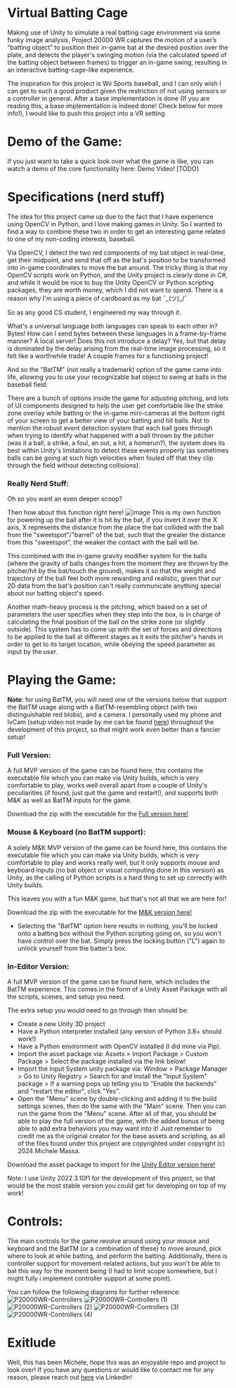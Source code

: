 # Virtual Batting Cage

Making use of Unity to simulate a real batting cage environment via some funky image analysis, Project 20000 WR captures the motion of a user’s “batting object” to position their in-game bat at the desired position over the plate, and detects the player's swinging motion (via the calculated speed of the batting object between frames) to trigger an in-game swing, resulting in an interactive batting-cage-like experience.

The inspiration for this project is Wii Sports baseball, and I can only wish I can get to such a good product given the restriction of not using sensors or a controller in general. After a base implementation is done (If you are reading this, a base implementation is indeed done! Check below for more info!), I would like to push this project into a VR setting.

# Demo of the Game:

If you just want to take a quick look over what the game is like, you can watch a demo of the core functionality here:
Demo Video! [TODO]

# Specifications (nerd stuff)

The idea for this project came up due to the fact that I have experience using OpenCV in Python, and I love making games in Unity.
So I wanted to find a way to combine these two in order to get an interesting game related to one of my non-coding interests, baseball.

Via OpenCV, I detect the two red components of my bat object in real-time, get their midpoint, and send that off as the bat's position to be transformed into in-game coordinates to move the bat around.
The tricky thing is that my OpenCV scripts work on Python, and the Unity project is clearly done in C#, and while it would be nice to buy the Unity OpenCV or Python scripting packages, they are worth money, which I did not want to spend. There is a reason why I'm using a piece of cardboard as my bat ¯\_(ツ)_/¯

So as any good CS student, I engineered my way through it.

What's a universal language both languages can speak to each other in? Bytes!
How can I send bytes between these languages in a frame-by-frame manner? A local server!
Does this not introduce a delay? Yes, but that delay is dominated by the delay arising from the real-time image processing, so it felt like a worthwhile trade! A couple frames for a functioning project!

And so the "BatTM" (not really a trademark) option of the game came into life, allowing you to use your recognizable bat object to swing at balls in the baseball field.

There are a bunch of options inside the game for adjusting pitching, and lots of UI components designed to help the user get comfortable like the strike zone overlay while batting or the in-game mini-cameras at the bottom right of your screen to get a better view of your batting and hit balls. Not to mention the robust event detection system that each ball goes through when trying to identify what happened with a ball thrown by the pitcher (was it a ball, a strike, a foul, an out, a hit, a homerun?), the system does its best within Unity's limitations to detect these events properly (as sometimes balls can be going at such high velocities when fouled off that they clip through the field without detecting collisions).

### Really Nerd Stuff:

Oh so you want an even deeper scoop? 

Then how about this function right here! 
![image](https://github.com/user-attachments/assets/af20da49-4487-40a6-9839-f89e3f56d6f3)
This is my own function for powering up the ball after it is hit by the bat, if you invert it over the X axis, X represents the distance from the place the bat collided with the ball from the "sweetspot"/"barrel" of the bat, such that the greater the distance from this "sweetspot", the weaker the contact with the ball will be.

This combined with the in-game gravity modifier system for the balls (where the gravity of balls changes from the moment they are thrown by the pitcher/hit by the bat/touch the ground), makes it so that the weight and trajectory of the ball feel both more rewarding and realistic, given that our 2D data from the bat's position can't really communicate anything special about our batting object's speed.

Another math-heavy process is the pitching, which based on a set of parameters the user specifies when they step into the box, is in charge of calculating the final position of the ball on the strike zone (or slightly outside). This system has to come up with the set of forces and directions to be applied to the ball at different stages as it exits the pitcher's hands in order to get to its target location, while obeying the speed parameter as input by the user.

# Playing the Game:

**Note**: for using BatTM, you will need one of the versions below that support the BatTM usage along with a BatTM-resembling object (with two distinguishable red blobs), and a camera. I personally used my phone and IvCam (setup video not made by me can be found [here](https://youtu.be/3-_pIos5n8s?si=Rn0dvIi_Lp_yCKb7)) throughout the development of this project, so that might work even better than a fancier setup!

### Full Version: 
A full MVP version of the game can be found here, this contains the executable file which you can make via Unity builds, which is very comfortable to play, works well overall apart from a couple of Unity's peculiarities (if found, just quit the game and restart!), and supports both M&K as well as BatTM inputs for the game.

Download the zip with the executable for the [Full version here!](https://drive.google.com/file/d/184KPslJSrhbWwMs26vzR9KBaft7xnK5c/view?usp=sharing)

### Mouse & Keyboard (no BatTM support):
A solely M&K MVP version of the game can be found here, this contains the executable file which you can make via Unity builds, which is very comfortable to play and works really well, but it only supports mouse and keyboard inputs (no bat object or visual computing done in this version) as Unity, as the calling of Python scripts is a hard thing to set up correctly with Unity builds.

This leaves you with a fun M&K game, but that's not all that we are here for!

Download the zip with the executable for the [M&K version here!](https://drive.google.com/file/d/18tkzC7uIQbzmg5BNAsbxrCLv1-sWnnmf/view?usp=sharing)
- Selecting the "BatTM" option here results in nothing, you'll be locked onto a batting box without the Python scripting going on, so you won't have control over the bat. Simply press the locking button ("L") again to unlock yourself from the batter's box.

### In-Editor Version:
A full MVP version of the game can be found here, which includes the BatTM experience.
This comes in the form of a Unity Asset Package with all the scripts, scenes, and setup you need. 

The extra setup you would need to go through then should be:
- Create a new Unity 3D project
- Have a Python interpreter installed (any version of Python 3.8+ should work!)
- Have a Python environment with OpenCV installed (I did mine via Pip).
- Import the asset package via: Assets > Import Package > Custom Package > Select the package installed via the link below!
- Import the Input System unity package via: Window > Package Manager > Go to Unity Registry > Search for and install the "Input System" package > If a warning pops up telling you to "Enable the backends" and "restart the editor", click "Yes".
- Open the "Menu" scene by double-clicking and adding it to the build settings scenes, then do the same with the "Main" scene. Then you can run the game from the "Menu" scene.
After all of that, you should be able to play the full version of the game, with the added bonus of being able to add extra behaviors you may want into it!
Just remember to credit me as the original creator for the base assets and scripting, as all of the files found under this project are copyrighted under copyright (c) 2024 Michele Massa.

Download the asset package to import for the [Unity Editor version here!](https://drive.google.com/file/d/1i1_l2raRQTTNSkAD3JfpcWnaTGZbrDbR/view?usp=sharing)

Note: I use Unity 2022.3.10f1 for the development of this project, so that would be the most stable version you could get for developing on top of my work!

# Controls:

The main controls for the game revolve around using your mouse and keyboard and the BatTM (or a combination of these) to move around, pick where to look at while batting, and perform the batting. Additionally, there is controller support for movement-related actions, but you won't be able to bat this way for the moment being (I had to limit scope somewhere, but I might fully i implement controller support at some point).

You can follow the following diagrams for further reference: 
![P20000WR-Controllers](https://github.com/user-attachments/assets/7fefe4df-7a02-4239-9da1-764d12cb89b4)
![P20000WR-Controllers (1)](https://github.com/user-attachments/assets/a55ff048-7ed1-4ad3-bc82-ba39ba9a2528)
![P20000WR-Controllers (2)](https://github.com/user-attachments/assets/388ed4e4-d455-4f9f-b66b-9f263e4a46ae)
![P20000WR-Controllers (3)](https://github.com/user-attachments/assets/3430ced1-4624-4410-90da-6a9453b7d7de)
![P20000WR-Controllers (4)](https://github.com/user-attachments/assets/b42b5d7c-38e0-4da3-b90e-4aa56795976e)

# Exitlude

Well, this has been Michele, hope this was an enjoyable repo and project to look over!
If you have any questions or would like to contact me for any reason, please reach out [here](https://www.linkedin.com/in/michele-massa--woohoo-this-is-my-profile/) via LinkedIn!
